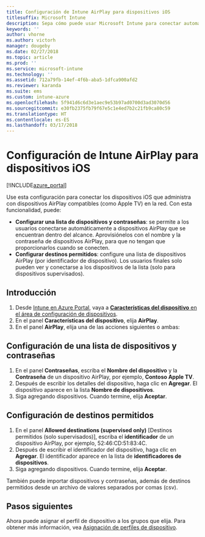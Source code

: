 ```yaml
---
title: Configuración de Intune AirPlay para dispositivos iOS
titlesuffix: Microsoft Intune
description: Sepa cómo puede usar Microsoft Intune para conectar automáticamente dispositivos iOS a dispositivos AirPlay compatibles.
keywords: ''
author: vhorne
ms.author: victorh
manager: dougeby
ms.date: 02/27/2018
ms.topic: article
ms.prod: ''
ms.service: microsoft-intune
ms.technology: ''
ms.assetid: 712a79fb-14ef-4f6b-aba5-1dfca900afd2
ms.reviewer: karanda
ms.suite: ems
ms.custom: intune-azure
ms.openlocfilehash: 5f941d6c6d3e1aec9e53b97ad0700d3ad3070d56
ms.sourcegitcommit: e30fb2375fb79f67e5c1e4ed7b2c21fb9ca80c59
ms.translationtype: HT
ms.contentlocale: es-ES
ms.lasthandoff: 03/17/2018
---
```

# <a name="intune-airplay-settings-for-ios-devices"></a>Configuración de Intune AirPlay para dispositivos iOS

[!INCLUDE[azure_portal](./includes/azure_portal.md)]

Use esta configuración para conectar los dispositivos iOS que administra con dispositivos AirPlay compatibles (como Apple TV) en la red.
Con esta funcionalidad, puede:

- **Configurar una lista de dispositivos y contraseñas**: se permite a los usuarios conectarse automáticamente a dispositivos AirPlay que se encuentran dentro del alcance. Aprovisiónelos con el nombre y la contraseña de dispositivos AirPlay, para que no tengan que proporcionarlos cuando se conecten.
- **Configurar destinos permitidos**: configure una lista de dispositivos AirPlay (por identificador de dispositivo). Los usuarios finales solo pueden ver y conectarse a los dispositivos de la lista (solo para dispositivos supervisados).

## <a name="get-started"></a>Introducción

1. Desde [Intune en Azure Portal](https://portal.azure.com), vaya a [**Características del dispositivo** en el área de configuración de dispositivos](device-features-configure.md). 
1. En el panel **Características del dispositivo**, elija **AirPlay**.
2. En el panel **AirPlay**, elija una de las acciones siguientes o ambas:

## <a name="configure-a-device-and-password-list"></a>Configuración de una lista de dispositivos y contraseñas

1. En el panel **Contraseñas**, escriba el **Nombre del dispositivo** y la **Contraseña** de un dispositivo AirPlay, por ejemplo, **Contoso Apple TV**.
2. Después de escribir los detalles del dispositivo, haga clic en **Agregar**. El dispositivo aparece en la lista **Nombre de dispositivos**.
3. Siga agregando dispositivos. Cuando termine, elija **Aceptar**.


## <a name="configure-allowed-destinations"></a>Configuración de destinos permitidos

1. En el panel **Allowed destinations (supervised only)** [Destinos permitidos (solo supervisados)], escriba el **identificador** de un dispositivo AirPlay, por ejemplo, 52:46:CD:51:83:4C.
2. Después de escribir el identificador del dispositivo, haga clic en **Agregar**. El identificador aparece en la lista de **identificadores de dispositivos**.
3. Siga agregando dispositivos. Cuando termine, elija **Aceptar**.

También puede importar dispositivos y contraseñas, además de destinos permitidos desde un archivo de valores separados por comas (csv).


## <a name="next-steps"></a>Pasos siguientes

Ahora puede asignar el perfil de dispositivo a los grupos que elija. Para obtener más información, vea [Asignación de perfiles de dispositivo](device-profile-assign.md).


